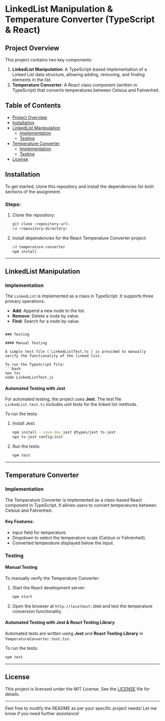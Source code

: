 # LinkedList Manipulation & Temperature Converter (TypeScript & React)

## Project Overview

This project contains two key components:
1. **LinkedList Manipulation**: A TypeScript-based implementation of a Linked List data structure, allowing adding, removing, and finding elements in the list.
2. **Temperature Converter**: A React class component (written in TypeScript) that converts temperatures between Celsius and Fahrenheit.

## Table of Contents
- [Project Overview](#project-overview)
- [Installation](#installation)
- [LinkedList Manipulation](#linkedlist-manipulation)
  - [Implementation](#implementation)
  - [Testing](#testing)
- [Temperature Converter](#temperature-converter)
  - [Implementation](#implementation-1)
  - [Testing](#testing-1)
- [License](#license)

## Installation

To get started, clone this repository and install the dependencies for both sections of the assignment.

### Steps:
1. Clone the repository:
    ```bash
    git clone <repository-url>
    cd <repository-directory>
    ```

2. Install dependencies for the React Temperature Converter project:
    ```bash
    cd temperature-converter
    npm install
    ```

---

## LinkedList Manipulation

### Implementation

The `LinkedList` is implemented as a class in TypeScript. It supports three primary operations:
- **Add**: Append a new node to the list.
- **Remove**: Delete a node by value.
- **Find**: Search for a node by value.


```

### Testing

#### Manual Testing

A simple test file (`LinkedListTest.ts`) is provided to manually verify the functionality of the linked list.

To run the TypeScript file:
```bash
npx tsc
node LinkedListTest.js
```

#### Automated Testing with Jest

For automated testing, the project uses **Jest**. The test file `LinkedList.test.ts` includes unit tests for the linked list methods.

To run the tests:
1. Install Jest:
    ```bash
    npm install --save-dev jest @types/jest ts-jest
    npx ts-jest config:init
    ```
2. Run the tests:
    ```bash
    npm test
    ```

---

## Temperature Converter

### Implementation

The Temperature Converter is implemented as a class-based React component in TypeScript. It allows users to convert temperatures between Celsius and Fahrenheit.

#### Key Features:
- Input field for temperature.
- Dropdown to select the temperature scale (Celsius or Fahrenheit).
- Converted temperature displayed below the input.



### Testing

#### Manual Testing

To manually verify the Temperature Converter:
1. Start the React development server:
    ```bash
    npm start
    ```
2. Open the browser at `http://localhost:3000` and test the temperature conversion functionality.

#### Automated Testing with Jest & React Testing Library

Automated tests are written using **Jest** and **React Testing Library** in `TemperatureConverter.test.tsx`.

To run the tests:
```bash
npm test
```

---

## License

This project is licensed under the MIT License. See the [LICENSE](LICENSE) file for details.

---

Feel free to modify the README as per your specific project needs! Let me know if you need further assistance!
